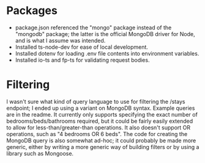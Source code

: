 # Packages
- package.json referenced the "mongo" package instead of the "mongodb" package; the latter is the official MongoDB driver for Node, and is what I assume was intended.
- Installed ts-node-dev for ease of local development.
- Installed dotenv for loading .env file contents into environment variables.
- Installed io-ts and fp-ts for validating request bodies.

# Filtering
I wasn't sure what kind of query language to use for filtering the /stays endpoint; I ended up using a variant on MongoDB syntax. Example queries are in the readme. It currently only supports specifying the exact number of bedrooms/beds/bathrooms required, but it could be fairly easily extended to allow for less-than/greater-than operations. It also doesn't support OR operations, such as "4 bedrooms OR 6 beds". The code for creating the MongoDB query is also somewhat ad-hoc; it could probably be made more generic, either by writing a more generic way of building filters or by using a library such as Mongoose.